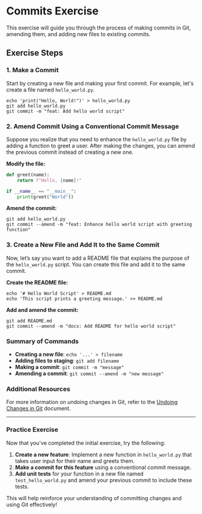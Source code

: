 # Commits Exercise

This exercise will guide you through the process of making commits in Git, amending them, and adding new files to existing commits.

## Exercise Steps

### 1. Make a Commit

Start by creating a new file and making your first commit. For example, let's create a file named `hello_world.py`.

```shell
echo 'print("Hello, World!")' > hello_world.py
git add hello_world.py
git commit -m "feat: Add hello world script"
```

### 2. Amend Commit Using a Conventional Commit Message

Suppose you realize that you need to enhance the `hello_world.py` file by adding a function to greet a user. After making the changes, you can amend the previous commit instead of creating a new one.

**Modify the file:**

```python
def greet(name):
    return f"Hello, {name}!"

if __name__ == "__main__":
    print(greet("World"))
```

**Amend the commit:**

```shell
git add hello_world.py
git commit --amend -m "feat: Enhance hello world script with greeting function"
```

### 3. Create a New File and Add It to the Same Commit

Now, let’s say you want to add a README file that explains the purpose of the `hello_world.py` script. You can create this file and add it to the same commit.

**Create the README file:**

```shell
echo '# Hello World Script' > README.md
echo 'This script prints a greeting message.' >> README.md
```

**Add and amend the commit:**

```shell
git add README.md
git commit --amend -m "docs: Add README for hello world script"
```

### Summary of Commands

- **Creating a new file**: `echo '...' > filename`
- **Adding files to staging**: `git add filename`
- **Making a commit**: `git commit -m "message"`
- **Amending a commit**: `git commit --amend -m "new message"`

### Additional Resources

For more information on undoing changes in Git, refer to the [Undoing Changes in Git](../docs/undoing-changes.md) document.

---

### Practice Exercise

Now that you've completed the initial exercise, try the following:

1. **Create a new feature**: Implement a new function in `hello_world.py` that takes user input for their name and greets them.
2. **Make a commit for this feature** using a conventional commit message.
3. **Add unit tests** for your function in a new file named `test_hello_world.py` and amend your previous commit to include these tests.

This will help reinforce your understanding of committing changes and using Git effectively!
